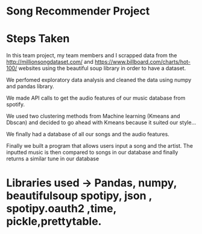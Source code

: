 # Song Recommender Project


# Steps Taken

In this team project, my team members and I scrapped data from the http://millionsongdataset.com/ and https://www.billboard.com/charts/hot-100/ websites using the beautiful soup library in order to have a dataset.

We perfomed exploratory data analysis and cleaned the data using numpy and pandas library.

We made API calls to get the audio features of our music database from spotify. 

We used two clustering methods from Machine learning (Kmeans and Dbscan) and decided to go ahead with Kmeans because it suited our style...


We finally had a database of all our songs and the audio features.



Finally we built a program that allows users input a song and the artist. The inputted music is then compared to songs in our database and finally returns a similar tune in our database

# Libraries used -> Pandas, numpy, beautifulsoup spotipy, json , spotipy.oauth2 ,time, pickle,prettytable.

